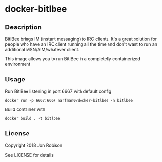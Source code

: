 # docker-bitlbee

## Description

BitlBee brings IM (instant messaging) to IRC clients. It's a great solution for
people who have an IRC client running all the time and don't want to run an
additional MSN/AIM/whatever client.

This image allows you to run BitlBee in a completelly containerized environment

## Usage

Run BitlBee listening in port 6667 with default config
```
docker run -p 6667:6667 narfman0/docker-bitlbee -n bitlbee
```

Build container with
```
docker build . -t bitlbee
```

## License

Copyright 2018 Jon Robison

See LICENSE for details
